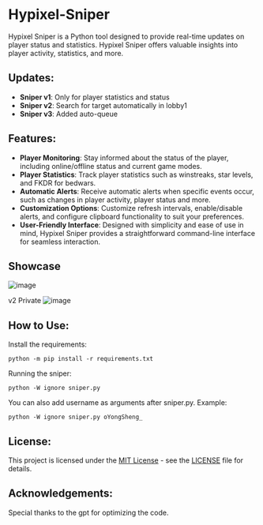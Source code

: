# Hypixel-Sniper

Hypixel Sniper is a Python tool designed to provide real-time updates on player status and statistics. Hypixel Sniper offers valuable insights into player activity, statistics, and more.


## Updates:

- **Sniper v1**: Only for player statistics and status
- **Sniper v2**: Search for target automatically in lobby1
- **Sniper v3**: Added auto-queue

## Features:

- **Player Monitoring**: Stay informed about the status of the player, including online/offline status and current game modes.
- **Player Statistics**: Track player statistics such as winstreaks, star levels, and FKDR for bedwars.
- **Automatic Alerts**: Receive automatic alerts when specific events occur, such as changes in player activity, player status and more.
- **Customization Options**: Customize refresh intervals, enable/disable alerts, and configure clipboard functionality to suit your preferences.
- **User-Friendly Interface**: Designed with simplicity and ease of use in mind, Hypixel Sniper provides a straightforward command-line interface for seamless interaction.

## Showcase

![image](https://github.com/YongSheng109/Hypixel-Sniper/assets/93895098/e36bf8db-510b-4c07-934f-561f4f08feef)

v2 Private
![image](https://github.com/YongSheng109/Hypixel-Sniper/assets/93895098/08cd314d-91b5-4118-8f9f-c6c462b28b39)

## How to Use:

Install the requirements:
```
python -m pip install -r requirements.txt
```

Running the sniper:
```
python -W ignore sniper.py
```
You can also add username as arguments after sniper.py.
Example:

```
python -W ignore sniper.py oYongSheng_
```

## License:

This project is licensed under the [MIT License](LICENSE) - see the [LICENSE](LICENSE) file for details.

## Acknowledgements:

Special thanks to the gpt for optimizing the code.
